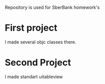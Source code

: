 Repository is used for SberBank homework's
# First project
I made several objc classes there.

# Second Project
I made standart uitableview
